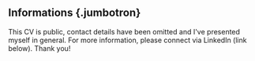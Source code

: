Informations {.jumbotron}
------------

This CV is public, contact details have been omitted and I've presented myself in general. For more information, please connect via LinkedIn (link below). Thank you!
